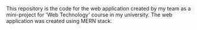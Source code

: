 This repository is the code for the web application created by my team as a mini-project for 'Web Technology' course in my university.
The web application was created using MERN stack.
